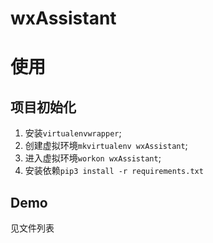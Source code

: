 # wxAssistant

# 使用

## 项目初始化

1. 安装`virtualenvwrapper`;
2. 创建虚拟环境`mkvirtualenv wxAssistant`;
3. 进入虚拟环境`workon wxAssistant`;
4. 安装依赖`pip3 install -r requirements.txt`

## Demo

见文件列表


